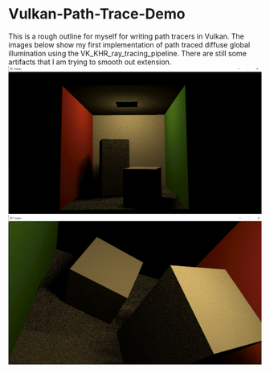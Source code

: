 # Vulkan-Path-Trace-Demo
This is a rough outline for myself for writing path tracers in Vulkan. The images below show my first implementation of path traced diffuse global illumination using the VK_KHR_ray_tracing_pipeline. There are still some artifacts that I am trying to smooth out
extension.
![Example1](box1_1.png?raw=true "Example screenshot1")
![Example2](box2_1.png?raw=true "Example screenshot2")
